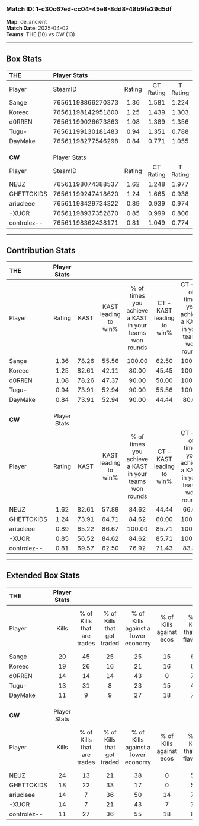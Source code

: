 ### Match ID: 1-c30c67ed-cc04-45e8-8dd8-48b9fe29d5df  
**Map**: de_ancient  
**Match Date**: 2025-04-02  
**Teams**: THE (10) vs CW (13)  

---  

## Box Stats  

| **THE**     | Player Stats      |        |           |          |       |      |       |         |        |      |     |
| :- | :- | :-: | :-: | :-: | :-: | :-: | :-: | :-: | :-: | :-: | :-: |
| Player      | SteamID           | Rating | CT Rating | T Rating | KAST  | ADR  | Kills | Assists | Deaths | K/D  | HS% |
| Sange       | 76561198866270373 |  1.36  |   1.581   |  1.224   | 78.26 | 85.9 |  20   |    6    |   14   | 1.43 | 50  |
| Koreec      | 76561198142951800 |  1.25  |   1.439   |  1.303   | 82.61 | 87.7 |  19   |    8    |   19   | 1.00 | 57  |
| d0RREN      | 76561199026673863 |  1.08  |   1.389   |  1.356   | 78.26 | 82.3 |  14   |    6    |   16   | 0.88 | 78  |
| Tugu-       | 76561199130181483 |  0.94  |   1.351   |  0.788   | 73.91 | 58.9 |  13   |    7    |   16   | 0.81 | 69  |
| DayMake     | 76561198277546298 |  0.84  |   0.771   |  1.055   | 73.91 | 58.1 |  11   |    7    |   17   | 0.65 | 54  |
|             |                   |        |           |          |       |      |       |         |        |      |     |
|             |                   |        |           |          |       |      |       |         |        |      |     |
|             |                   |        |           |          |       |      |       |         |        |      |     |
| **CW**      | Player Stats      |        |           |          |       |      |       |         |        |      |     |
| Player      | SteamID           | Rating | CT Rating | T Rating | KAST  | ADR  | Kills | Assists | Deaths | K/D  | HS% |
| NEUZ        | 76561198074388537 |  1.62  |   1.248   |  1.977   | 82.61 | 93.4 |  24   |    3    |   11   | 2.18 | 58  |
| GHETTOKIDS  | 76561199247418620 |  1.24  |   1.665   |  0.938   | 73.91 | 95.0 |  18   |   12    |   17   | 1.06 | 72  |
| ariucleee   | 76561198429734322 |  0.89  |   0.939   |  0.974   | 65.22 | 57.2 |  14   |    8    |   17   | 0.82 | 78  |
| -XUOR       | 76561198937352870 |  0.85  |   0.999   |  0.806   | 56.52 | 65.5 |  14   |    3    |   16   | 0.88 | 50  |
| controlez-- | 76561198362438171 |  0.81  |   1.049   |  0.774   | 69.57 | 59.3 |  11   |    8    |   17   | 0.65 | 45  |
---  

## Contribution Stats  

| **THE**     | Player Stats |       |                      |                                                        |                           |                                                             |                          |                                                            |
| :- | :-: | :-: | :-: | :-: | :-: | :-: | :-: | :-: |
| Player      |    Rating    | KAST  | KAST leading to win% | % of times you achieve a KAST in your teams won rounds | CT - KAST leading to win% | CT - % of times you achieve a KAST in your teams won rounds | T - KAST leading to win% | T - % of times you achieve a KAST in your teams won rounds |
| Sange       |     1.36     | 78.26 |        55.56         |                         100.00                         |           62.50           |                           100.00                            |          50.00           |                           100.00                           |
| Koreec      |     1.25     | 82.61 |        42.11         |                         80.00                          |           45.45           |                           100.00                            |          37.50           |                           60.00                            |
| d0RREN      |     1.08     | 78.26 |        47.37         |                         90.00                          |           50.00           |                           100.00                            |          44.44           |                           80.00                            |
| Tugu-       |     0.94     | 73.91 |        52.94         |                         90.00                          |           55.56           |                           100.00                            |          50.00           |                           80.00                            |
| DayMake     |     0.84     | 73.91 |        52.94         |                         90.00                          |           44.44           |                            80.00                            |          62.50           |                           100.00                           |
|             |              |       |                      |                                                        |                           |                                                             |                          |                                                            |
|             |              |       |                      |                                                        |                           |                                                             |                          |                                                            |
|             |              |       |                      |                                                        |                           |                                                             |                          |                                                            |
| **CW**      | Player Stats |       |                      |                                                        |                           |                                                             |                          |                                                            |
| Player      |    Rating    | KAST  | KAST leading to win% | % of times you achieve a KAST in your teams won rounds | CT - KAST leading to win% | CT - % of times you achieve a KAST in your teams won rounds | T - KAST leading to win% | T - % of times you achieve a KAST in your teams won rounds |
| NEUZ        |     1.62     | 82.61 |        57.89         |                         84.62                          |           44.44           |                            66.67                            |          70.00           |                           100.00                           |
| GHETTOKIDS  |     1.24     | 73.91 |        64.71         |                         84.62                          |           60.00           |                           100.00                            |          71.43           |                           71.43                            |
| ariucleee   |     0.89     | 65.22 |        86.67         |                         100.00                         |           85.71           |                           100.00                            |          87.50           |                           100.00                           |
| -XUOR       |     0.85     | 56.52 |        84.62         |                         84.62                          |           85.71           |                           100.00                            |          83.33           |                           71.43                            |
| controlez-- |     0.81     | 69.57 |        62.50         |                         76.92                          |           71.43           |                            83.33                            |          55.56           |                           71.43                            |
---  

## Extended Box Stats  

| **THE**     | Player Stats |                            |                            |                                    |                         |                              |                                 |        |                             |                                     |                          |                               |                            |
| :- | :-: | :-: | :-: | :-: | :-: | :-: | :-: | :-: | :-: | :-: | :-: | :-: | :-: |
| Player      |    Kills     | % of Kills that are trades | % of Kills that got traded | % of Kills against a lower economy | % of Kills against ecos | % of Kills that are flawless | % of Kills that are close duels | Deaths | % of Deaths that get traded | % of Deaths against a lower economy | % of Deaths against ecos | % of Deaths that are flawless | % of Deaths that are close |
| Sange       |      20      |             45             |             25             |                 25                 |           15            |              60              |               15                |   14   |             14              |                  0                  |            0             |              50               |             0              |
| Koreec      |      19      |             26             |             16             |                 21                 |           16            |              68              |                5                |   19   |             26              |                 11                  |            0             |              79               |             0              |
| d0RREN      |      14      |             14             |             14             |                 43                 |            0            |              71              |                7                |   16   |             50              |                  6                  |            0             |              44               |             13             |
| Tugu-       |      13      |             31             |             8              |                 23                 |           15            |              46              |                8                |   16   |             38              |                 13                  |            6             |              69               |             6              |
| DayMake     |      11      |             9              |             9              |                 27                 |           18            |              73              |                0                |   17   |             18              |                  0                  |            0             |              71               |             0              |
|             |              |                            |                            |                                    |                         |                              |                                 |        |                             |                                     |                          |                               |                            |
|             |              |                            |                            |                                    |                         |                              |                                 |        |                             |                                     |                          |                               |                            |
|             |              |                            |                            |                                    |                         |                              |                                 |        |                             |                                     |                          |                               |                            |
| **CW**      | Player Stats |                            |                            |                                    |                         |                              |                                 |        |                             |                                     |                          |                               |                            |
| Player      |    Kills     | % of Kills that are trades | % of Kills that got traded | % of Kills against a lower economy | % of Kills against ecos | % of Kills that are flawless | % of Kills that are close duels | Deaths | % of Deaths that get traded | % of Deaths against a lower economy | % of Deaths against ecos | % of Deaths that are flawless | % of Deaths that are close |
| NEUZ        |      24      |             13             |             21             |                 38                 |            0            |              58              |                4                |   11   |              0              |                 36                  |            0             |              82               |             9              |
| GHETTOKIDS  |      18      |             22             |             33             |                 17                 |            0            |              50              |                0                |   17   |             12              |                 35                  |            6             |              47               |             6              |
| ariucleee   |      14      |             7              |             36             |                 50                 |           14            |              79              |                7                |   17   |             18              |                 24                  |            0             |              71               |             6              |
| -XUOR       |      14      |             7              |             21             |                 43                 |            7            |              71              |                7                |   16   |             13              |                 31                  |            0             |              56               |             0              |
| controlez-- |      11      |             27             |             36             |                 55                 |           18            |              64              |                0                |   17   |             24              |                 29                  |            0             |              59               |             18             |
